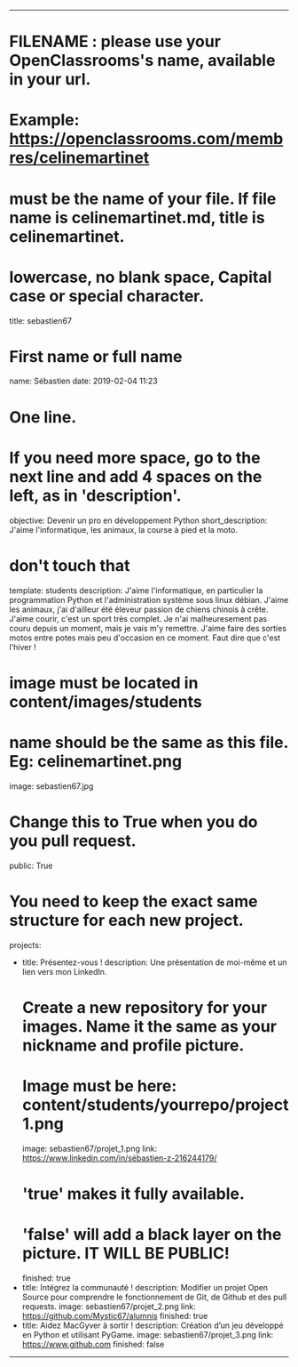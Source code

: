 ---

# FILENAME : please use your OpenClassrooms's name, available in your url.
# Example: https://openclassrooms.com/membres/celinemartinet
# must be the name of your file. If file name is celinemartinet.md, title is celinemartinet.
# lowercase, no blank space, Capital case or special character.
title: sebastien67

# First name or full name
name: Sébastien
date: 2019-02-04 11:23

# One line.
# If you need more space, go to the next line and add 4 spaces on the left, as in 'description'.
objective: Devenir un pro en développement Python
short_description: J'aime l'informatique, les animaux, la course à pied et la moto.

# don't touch that
template: students
description:
    J'aime l'informatique, en particulier la programmation Python et l'administration système sous linux débian. 
    J'aime les animaux, j'ai d'ailleur été éleveur passion de chiens chinois à crête.
    J'aime courir, c'est un sport très complet. Je n'ai malheuresement pas couru depuis un moment, mais je vais m'y remettre.
    J'aime faire des sorties motos entre potes mais peu d'occasion en ce moment. Faut dire que c'est l'hiver !

# image must be located in content/images/students
# name should be the same as this file. Eg: celinemartinet.png
image: sebastien67.jpg

# Change this to True when you do you pull request.
public: True

# You need to keep the exact same structure for each new project.
projects:
  - title: Présentez-vous !
    description: Une présentation de moi-même et un lien vers mon LinkedIn.
    # Create a new repository for your images. Name it the same as your nickname and profile picture.
    # Image must be here: content/students/yourrepo/project1.png
    image: sebastien67/projet_1.png
    link: https://www.linkedin.com/in/sébastien-z-216244179/
    # 'true' makes it fully available.
    # 'false' will add a black layer on the picture. IT WILL BE PUBLIC!
    finished: true
  - title: Intégrez la communauté !
    description: Modifier un projet Open Source pour comprendre le fonctionnement de Git, de Github et des pull requests. 
    image: sebastien67/projet_2.png
    link: https://github.com/Mystic67/alumnis
    finished: true
  - title: Aidez MacGyver à sortir !
    description: Création d’un jeu développé en Python et utilisant PyGame.
    image: sebastien67/projet_3.png
    link: https://www.github.com
    finished: false
---